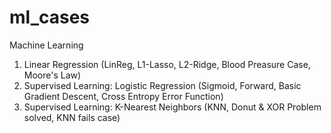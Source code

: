 # ml_cases
Machine Learning
1) Linear Regression (LinReg, L1-Lasso, L2-Ridge, Blood Preasure Case, Moore's Law)
2) Supervised Learning: Logistic Regression (Sigmoid, Forward, Basic Gradient Descent, Cross Entropy Error Function)
3) Supervised Learning: K-Nearest Neighbors (KNN, Donut & XOR Problem solved, KNN fails case)

